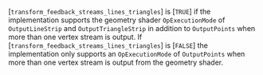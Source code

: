 [`transform_feedback_streams_lines_triangles`] is [`TRUE`] if the
implementation supports the geometry shader `OpExecutionMode` of
`OutputLineStrip` and `OutputTriangleStrip` in addition to
`OutputPoints` when more than one vertex stream is output.
If [`transform_feedback_streams_lines_triangles`] is [`FALSE`] the
implementation only supports an `OpExecutionMode` of
`OutputPoints` when more than one vertex stream is output from the
geometry shader.